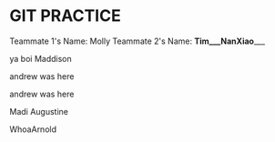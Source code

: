 GIT PRACTICE
============


Teammate 1's Name: Molly
Teammate 2's Name: ____Tim___NanXiao_______

ya boi Maddison


andrew was here


andrew was here



Madi Augustine 

WhoaArnold

